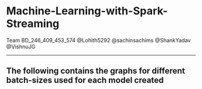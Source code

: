 # Machine-Learning-with-Spark-Streaming
Team BD_246_409_453_574
@Lohith5292
@sachinsachims
@ShankYadav
@VishnuJG

<hr/>
<h2>The following contains the graphs for different batch-sizes used for each model created</h2>

